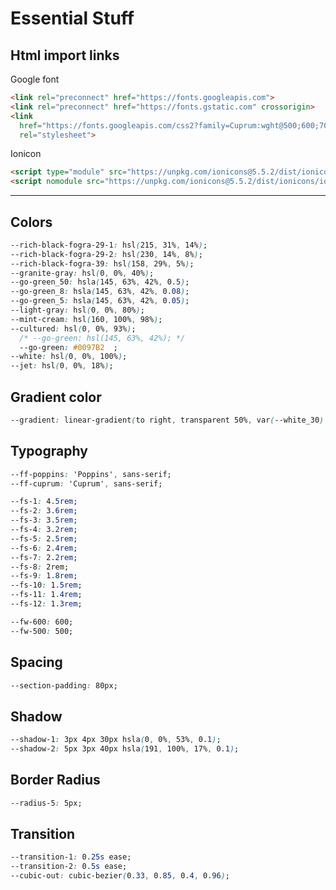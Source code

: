 # Essential Stuff

## Html import links

Google font

``` html
<link rel="preconnect" href="https://fonts.googleapis.com">
<link rel="preconnect" href="https://fonts.gstatic.com" crossorigin>
<link
  href="https://fonts.googleapis.com/css2?family=Cuprum:wght@500;600;700&family=Poppins:wght@400;500;600&display=swap"
  rel="stylesheet">
```

Ionicon

``` html
<script type="module" src="https://unpkg.com/ionicons@5.5.2/dist/ionicons/ionicons.esm.js"></script>
<script nomodule src="https://unpkg.com/ionicons@5.5.2/dist/ionicons/ionicons.js"></script>
```

---

## Colors

``` css
--rich-black-fogra-29-1: hsl(215, 31%, 14%);
--rich-black-fogra-29-2: hsl(230, 14%, 8%);
--rich-black-fogra-39: hsl(158, 29%, 5%);
--granite-gray: hsl(0, 0%, 40%);
--go-green_50: hsla(145, 63%, 42%, 0.5);
--go-green_8: hsla(145, 63%, 42%, 0.08);
--go-green_5: hsla(145, 63%, 42%, 0.05);
--light-gray: hsl(0, 0%, 80%);
--mint-cream: hsl(160, 100%, 98%);
--cultured: hsl(0, 0%, 93%);
  /* --go-green: hsl(145, 63%, 42%); */
  --go-green: #0097B2  ;
--white: hsl(0, 0%, 100%);
--jet: hsl(0, 0%, 18%);
```

## Gradient color

``` css
--gradient: linear-gradient(to right, transparent 50%, var(--white_30) 100%);
```

## Typography

``` css
--ff-poppins: 'Poppins', sans-serif;
--ff-cuprum: 'Cuprum', sans-serif;

--fs-1: 4.5rem;
--fs-2: 3.6rem;
--fs-3: 3.5rem;
--fs-4: 3.2rem;
--fs-5: 2.5rem;
--fs-6: 2.4rem;
--fs-7: 2.2rem;
--fs-8: 2rem;
--fs-9: 1.8rem;
--fs-10: 1.5rem;
--fs-11: 1.4rem;
--fs-12: 1.3rem;

--fw-600: 600;
--fw-500: 500;
```

## Spacing

``` css
--section-padding: 80px;
```

## Shadow

``` css
--shadow-1: 3px 4px 30px hsla(0, 0%, 53%, 0.1);
--shadow-2: 5px 3px 40px hsla(191, 100%, 17%, 0.1);
```

## Border Radius

``` css
--radius-5: 5px;
```

## Transition

``` css
--transition-1: 0.25s ease;
--transition-2: 0.5s ease;
--cubic-out: cubic-bezier(0.33, 0.85, 0.4, 0.96);
```
